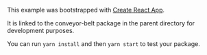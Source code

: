 This example was bootstrapped with [Create React App](https://github.com/facebook/create-react-app).

It is linked to the conveyor-belt package in the parent directory for development purposes.

You can run `yarn install` and then `yarn start` to test your package.
